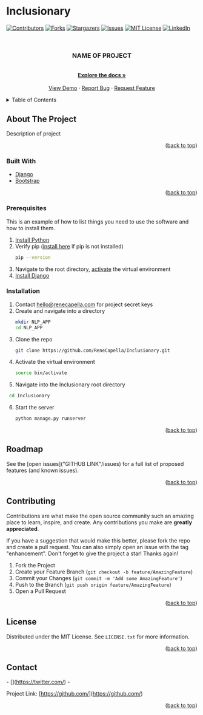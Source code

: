 # Inclusionary
<div id="top"></div>

[![Contributors][contributors-shield]][contributors-url]
[![Forks][forks-shield]][forks-url]
[![Stargazers][stars-shield]][stars-url]
[![Issues][issues-shield]][issues-url]
[![MIT License][license-shield]][license-url]
[![LinkedIn][linkedin-shield]][linkedin-url]

<!-- PROJECT LOGO -->
<br />
<div align="center">
<h3 align="center">NAME OF PROJECT</h3>

  <p align="center">
    <description of project?>
    <br />
    <a href="GITHUB LINK"><strong>Explore the docs »</strong></a>
    <br />
    <br />
    <a href="GITHUB LINK">View Demo</a>
    ·
    <a href="GITHUB LINK/issues">Report Bug</a>
    ·
    <a href="GITHUB LINK/issues">Request Feature</a>
  </p>
</div>



<!-- TABLE OF CONTENTS -->
<details>
  <summary>Table of Contents</summary>
  <ol>
    <li>
      <a href="#about-the-project">About The Project</a>
      <ul>
        <li><a href="#built-with">Built With</a></li>
      </ul>
    </li>
    <li>
      <a href="#getting-started">Getting Started</a>
      <ul>
        <li><a href="#prerequisites">Prerequisites</a></li>
        <li><a href="#installation">Installation</a></li>
      </ul>
    </li>
    <li><a href="#usage">Usage</a></li>
    <li><a href="#roadmap">Roadmap</a></li>
    <li><a href="#contributing">Contributing</a></li>
    <li><a href="#license">License</a></li>
    <li><a href="#contact">Contact</a></li>
    <li><a href="#acknowledgments">Acknowledgments</a></li>
  </ol>
</details>



<!-- ABOUT THE PROJECT -->
## About The Project
Description of project

<p align="right">(<a href="#top">back to top</a>)</p>



### Built With

* [Django](https://www.djangoproject.com/)
* [Bootstrap](https://getbootstrap.com)

<p align="right">(<a href="#top">back to top</a>)</p>


### Prerequisites

This is an example of how to list things you need to use the software and how to install them.
1. [Install Python](https://wiki.python.org/moin/BeginnersGuide/Download)
2. Verify pip ([install here](https://pypi.org/project/pip/) if pip is not installed)
   ```sh
   pip --version
   ```
3. Navigate to the root directory, [activate](https://www.w3schools.com/django/django_getstarted.php#:~:text=Virtual-,Environment,-It%20is%20suggested) the virtual environment
4. [Install Django](https://www.w3schools.com/django/django_getstarted.php#:~:text=Install-,Django,-Finally%2C%20we%20can)


### Installation

1. Contact hello@renecapella.com for project secret keys
2. Create and navigate into a directory
   ```sh
   mkdir NLP_APP
   cd NLP_APP
   ```
3. Clone the repo
   ```sh
   git clone https://github.com/ReneCapella/Inclusionary.git
   ```
4. Activate the virtual environment
   ```sh
   source bin/activate
   ```
5. Navigate into the Inclusionary root directory
  ```sh
   cd Inclusionary
  ```
6. Start the server
   ```sh
   python manage.py runserver
   ```

<p align="right">(<a href="#top">back to top</a>)</p>


<!-- ROADMAP -->
## Roadmap

See the [open issues]("GITHUB LINK"/issues) for a full list of proposed features (and known issues).

<p align="right">(<a href="#top">back to top</a>)</p>


<!-- CONTRIBUTING -->
## Contributing

Contributions are what make the open source community such an amazing place to learn, inspire, and create. Any contributions you make are **greatly appreciated**.

If you have a suggestion that would make this better, please fork the repo and create a pull request. You can also simply open an issue with the tag "enhancement".
Don't forget to give the project a star! Thanks again!

1. Fork the Project
2. Create your Feature Branch (`git checkout -b feature/AmazingFeature`)
3. Commit your Changes (`git commit -m 'Add some AmazingFeature'`)
4. Push to the Branch (`git push origin feature/AmazingFeature`)
5. Open a Pull Request

<p align="right">(<a href="#top">back to top</a>)</p>


<!-- LICENSE -->
## License

Distributed under the MIT License. See `LICENSE.txt` for more information.

<p align="right">(<a href="#top">back to top</a>)</p>



<!-- CONTACT -->
## Contact

<Member name> - [<twitter handle>](https://twitter.com/<twitter link>) - <member email>

Project Link: [https://github.com/<project link>](https://github.com/<project link>)

<p align="right">(<a href="#top">back to top</a>)</p>



<!-- MARKDOWN LINKS & IMAGES -->
<!-- https://www.markdownguide.org/basic-syntax/#reference-style-links -->
[contributors-shield]: https://img.shields.io/github/contributors/ReneCapella/Inclusionary.svg?style=for-the-badge
[contributors-url]: https://github.com/ReneCapella/Inclusionary/graphs/contributors
[forks-shield]: https://img.shields.io/github/forks/ReneCapella/Inclusionary.svg?style=for-the-badge
[forks-url]: https://github.com/ReneCapella/Inclusionary/network/members
[stars-shield]: https://img.shields.io/github/stars/ReneCapella/Inclusionary.svg?style=for-the-badge
[stars-url]: https://github.com/ReneCapella/Inclusionary/stargazers
[issues-shield]: https://img.shields.io/github/issues/ReneCapella/Inclusionary.svg?style=for-the-badge
[issues-url]: https://github.com/ReneCapella/Inclusionary/issues
[license-shield]: https://img.shields.io/github/license/ReneCapella/Inclusionary.svg?style=for-the-badge
[license-url]: https://github.com/ReneCapella/Inclusionary/blob/master/LICENSE.txt
[linkedin-shield]: https://img.shields.io/badge/-LinkedIn-black.svg?style=for-the-badge&logo=linkedin&colorB=555
[linkedin-url]: https://linkedin.com/in/amandarenecapella
[product-screenshot]: images/screenshot.png
